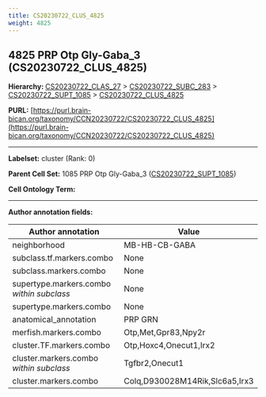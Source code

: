 ```yaml
---
title: CS20230722_CLUS_4825
weight: 4825
---
```

## 4825 PRP Otp Gly-Gaba_3 (CS20230722_CLUS_4825)
<b>Hierarchy: </b>
[CS20230722_CLAS_27](../CS20230722_CLAS_27) >
[CS20230722_SUBC_283](../CS20230722_SUBC_283) >
[CS20230722_SUPT_1085](../CS20230722_SUPT_1085) >
[CS20230722_CLUS_4825](../CS20230722_CLUS_4825)

**PURL:** [https://purl.brain-bican.org/taxonomy/CCN20230722/CS20230722_CLUS_4825](https://purl.brain-bican.org/taxonomy/CCN20230722/CS20230722_CLUS_4825)

---


**Labelset:** cluster (Rank: 0)

**Parent Cell Set:** 1085 PRP Otp Gly-Gaba_3 ([CS20230722_SUPT_1085](../CS20230722_SUPT_1085))



**Cell Ontology Term:** 

[MARKER GENES.]: #


---

[TRANSFERRED ANNOTATIONS.]: #


[AUTHOR ANNOTATION FIELDS.]: #


**Author annotation fields:**

| Author annotation | Value |
|-------------------|-------|
|neighborhood|MB-HB-CB-GABA|
|subclass.tf.markers.combo|None|
|subclass.markers.combo|None|
|supertype.markers.combo _within subclass_|None|
|supertype.markers.combo|None|
|anatomical_annotation|PRP GRN|
|merfish.markers.combo|Otp,Met,Gpr83,Npy2r|
|cluster.TF.markers.combo|Otp,Hoxc4,Onecut1,Irx2|
|cluster.markers.combo _within subclass_|Tgfbr2,Onecut1|
|cluster.markers.combo|Colq,D930028M14Rik,Slc6a5,Irx3|
